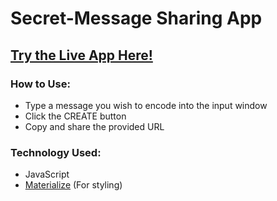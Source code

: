 # Secret-Message Sharing App

## [Try the Live App Here!](https://andrewhuntington.github.io/secret-message-app/)

### How to Use:

- Type a message you wish to encode into the input window
- Click the CREATE button
- Copy and share the provided URL

### Technology Used:

- JavaScript
- [Materialize](https://materializecss.com/) (For styling)

